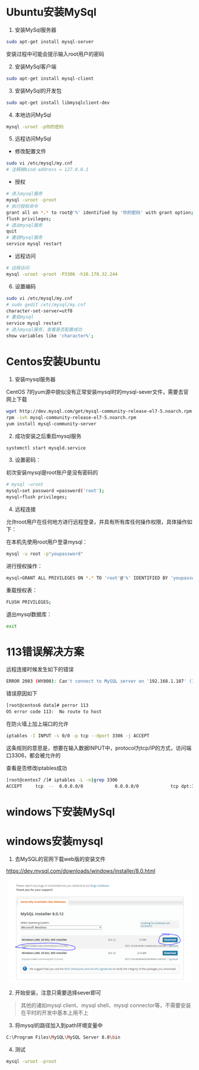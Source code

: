 
# Ubuntu安装MySql

1. 安装MySql服务器

```bash
sudo apt-get install mysql-server
```

安装过程中可能会提示输入root用户的密码

2. 安装MySql客户端

```bash
sudo apt-get install mysql-client
```

3. 安装MySql的开发包

```bash
sudo apt-get install libmysqlclient-dev
```

4. 本地访问MySql

```bash
mysql -uroot -p你的密码
```

5. 远程访问MySql

* 修改配置文件


```bash
sudo vi /etc/mysql/my.cnf
# 注释掉bind-address = 127.0.0.1
```

* 授权


```bash
# 进入mysql服务
mysql -uroot -proot
# 执行授权命令
grant all on *.* to root@'%' identified by '你的密码' with grant option;
flush privileges;
# 退出mysql服务
quit
# 重启Mysql服务
service mysql restart
```

* 远程访问


```bash
# 远程访问
mysql -uroot -proot -P3306 -h10.170.32.244
```

6. 设置编码

```bash
sudo vi /etc/mysql/my.cnf
# sudo gedit /etc/mysql/my.cnf
character-set-server=utf8
# 重启mysql
service mysql restart
# 进入mysql服务，查看是否配置成功
show variables like 'character%';
```

# Centos安装Ubuntu

1. 安装mysql服务器

CentOS 7的yum源中貌似没有正常安装mysql时的mysql-sever文件，需要去官网上下载

```bash
wget http://dev.mysql.com/get/mysql-community-release-el7-5.noarch.rpm
rpm -ivh mysql-community-release-el7-5.noarch.rpm
yum install mysql-community-server
```

2. 成功安装之后重启mysql服务

```bash
systemctl start mysqld.service
```

3. 设置密码：

初次安装mysql是root账户是没有密码的

```bash
# mysql -uroot
mysql>set password =password('root');
mysql>flush privileges;
```

4. 远程连接

允许root用户在任何地方进行远程登录，并具有所有库任何操作权限，具体操作如下：

在本机先使用root用户登录mysql：

```bash
mysql -u root -p"youpassword" 
```

进行授权操作：

```bash
mysql>GRANT ALL PRIVILEGES ON *.* TO 'root'@'%' IDENTIFIED BY 'youpassword' WITH GRANT OPTION;
```

重载授权表：

```bash
FLUSH PRIVILEGES;
```


退出mysql数据库：

```bash
exit
```

# 113错误解决方案

远程连接时候发生如下的错误
```bash
ERROR 2003 (HY000): Can't connect to MySQL server on '192.168.1.107' (113)
```

错误原因如下

```bash
[root@centos6 data]# perror 113
OS error code 113:  No route to host
```

在防火墙上加上端口的允许

```bash
iptables -I INPUT -s 0/0 -p tcp --dport 3306 -j ACCEPT
```


这条规则的意思是，想要在输入数据INPUT中，protocol为tcp/IP的方式，访问端口3306，都会被允许的

查看是否修改iptables成功

```bash
[root@centos7 /]# iptables -L -n|grep 3306
ACCEPT     tcp  --  0.0.0.0/0            0.0.0.0/0            tcp dpt:3306
```

# windows下安装MySql

# windows安装mysql

1. 去MySQL的官网下载web版的安装文件 

https://dev.mysql.com/downloads/windows/installer/8.0.html

![1](imgs-mysql环境搭建/1.PNG)


2. 开始安装，注意只需要选择sever即可

> 其他的诸如mysql client、mysql shell、mysql connector等，不需要安装
> 在平时的开发中基本上用不上

3. 将mysql的路径加入到path环境变量中

```bash
C:\Program Files\MySQL\MySQL Server 8.0\bin
```

4. 测试

```bash
mysql -uroot -proot
```
